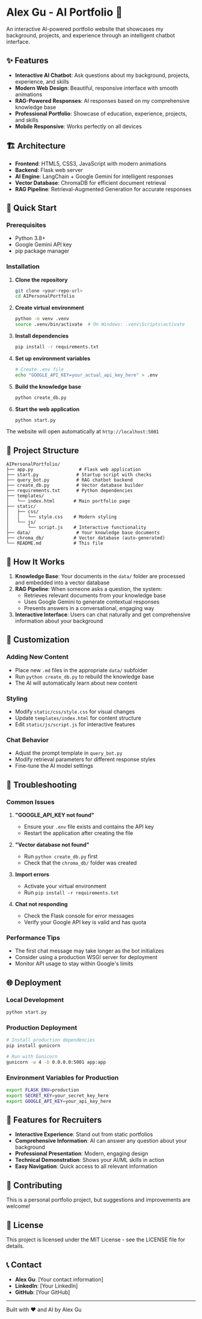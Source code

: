 # Alex Gu - AI Portfolio 🚀

An interactive AI-powered portfolio website that showcases my background, projects, and experience through an intelligent chatbot interface.

## ✨ Features

- **Interactive AI Chatbot**: Ask questions about my background, projects, experience, and skills
- **Modern Web Design**: Beautiful, responsive interface with smooth animations
- **RAG-Powered Responses**: AI responses based on my comprehensive knowledge base
- **Professional Portfolio**: Showcase of education, experience, projects, and skills
- **Mobile Responsive**: Works perfectly on all devices

## 🏗️ Architecture

- **Frontend**: HTML5, CSS3, JavaScript with modern animations
- **Backend**: Flask web server
- **AI Engine**: LangChain + Google Gemini for intelligent responses
- **Vector Database**: ChromaDB for efficient document retrieval
- **RAG Pipeline**: Retrieval-Augmented Generation for accurate responses

## 🚀 Quick Start

### Prerequisites

- Python 3.8+
- Google Gemini API key
- pip package manager

### Installation

1. **Clone the repository**
   ```bash
   git clone <your-repo-url>
   cd AIPersonalPortfolio
   ```

2. **Create virtual environment**
   ```bash
   python -m venv .venv
   source .venv/bin/activate  # On Windows: .venv\Scripts\activate
   ```

3. **Install dependencies**
   ```bash
   pip install -r requirements.txt
   ```

4. **Set up environment variables**
   ```bash
   # Create .env file
   echo "GOOGLE_API_KEY=your_actual_api_key_here" > .env
   ```

5. **Build the knowledge base**
   ```bash
   python create_db.py
   ```

6. **Start the web application**
   ```bash
   python start.py
   ```

The website will open automatically at `http://localhost:5001`

## 📁 Project Structure

```
AIPersonalPortfolio/
├── app.py                 # Flask web application
├── start.py              # Startup script with checks
├── query_bot.py          # RAG chatbot backend
├── create_db.py          # Vector database builder
├── requirements.txt      # Python dependencies
├── templates/
│   └── index.html       # Main portfolio page
├── static/
│   ├── css/
│   │   └── style.css    # Modern styling
│   └── js/
│       └── script.js    # Interactive functionality
├── data/                 # Your knowledge base documents
├── chroma_db/           # Vector database (auto-generated)
└── README.md            # This file
```

## 🎯 How It Works

1. **Knowledge Base**: Your documents in the `data/` folder are processed and embedded into a vector database
2. **RAG Pipeline**: When someone asks a question, the system:
   - Retrieves relevant documents from your knowledge base
   - Uses Google Gemini to generate contextual responses
   - Presents answers in a conversational, engaging way
3. **Interactive Interface**: Users can chat naturally and get comprehensive information about your background

## 🎨 Customization

### Adding New Content
- Place new `.md` files in the appropriate `data/` subfolder
- Run `python create_db.py` to rebuild the knowledge base
- The AI will automatically learn about new content

### Styling
- Modify `static/css/style.css` for visual changes
- Update `templates/index.html` for content structure
- Edit `static/js/script.js` for interactive features

### Chat Behavior
- Adjust the prompt template in `query_bot.py`
- Modify retrieval parameters for different response styles
- Fine-tune the AI model settings

## 🔧 Troubleshooting

### Common Issues

1. **"GOOGLE_API_KEY not found"**
   - Ensure your `.env` file exists and contains the API key
   - Restart the application after creating the file

2. **"Vector database not found"**
   - Run `python create_db.py` first
   - Check that the `chroma_db/` folder was created

3. **Import errors**
   - Activate your virtual environment
   - Run `pip install -r requirements.txt`

4. **Chat not responding**
   - Check the Flask console for error messages
   - Verify your Google API key is valid and has quota

### Performance Tips

- The first chat message may take longer as the bot initializes
- Consider using a production WSGI server for deployment
- Monitor API usage to stay within Google's limits

## 🌐 Deployment

### Local Development
```bash
python start.py
```

### Production Deployment
```bash
# Install production dependencies
pip install gunicorn

# Run with Gunicorn
gunicorn -w 4 -b 0.0.0.0:5001 app:app
```

### Environment Variables for Production
```bash
export FLASK_ENV=production
export SECRET_KEY=your_secret_key_here
export GOOGLE_API_KEY=your_api_key_here
```

## 📱 Features for Recruiters

- **Interactive Experience**: Stand out from static portfolios
- **Comprehensive Information**: AI can answer any question about your background
- **Professional Presentation**: Modern, engaging design
- **Technical Demonstration**: Shows your AI/ML skills in action
- **Easy Navigation**: Quick access to all relevant information

## 🤝 Contributing

This is a personal portfolio project, but suggestions and improvements are welcome!

## 📄 License

This project is licensed under the MIT License - see the LICENSE file for details.

## 📞 Contact

- **Alex Gu**: [Your contact information]
- **LinkedIn**: [Your LinkedIn]
- **GitHub**: [Your GitHub]

---

Built with ❤️ and AI by Alex Gu
